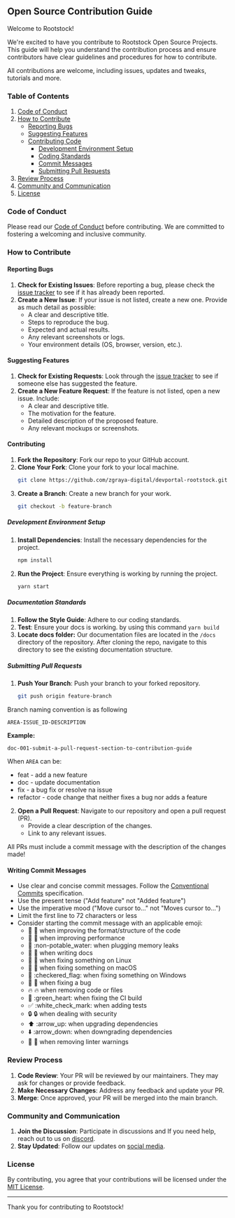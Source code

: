 ## Open Source Contribution Guide

Welcome to Rootstock! 

We're excited to have you contribute to Rootstock Open Source Projects. This guide will help you understand the contribution process and ensure contributors have clear guidelines and procedures for how to contribute.

All contributions are welcome, including issues, updates and tweaks, tutorials and more.

### Table of Contents
1. [Code of Conduct](#code-of-conduct)
2. [How to Contribute](#how-to-contribute)
    - [Reporting Bugs](#reporting-bugs)
    - [Suggesting Features](#suggesting-features)
    - [Contributing Code](#contributing-code)
        - [Development Environment Setup](#development-environment-setup)
        - [Coding Standards](#coding-standards)
        - [Commit Messages](#commit-messages)
        - [Submitting Pull Requests](#submitting-pull-requests)
3. [Review Process](#review-process)
4. [Community and Communication](#community-and-communication)
5. [License](#license)

### Code of Conduct

Please read our [Code of Conduct]() before contributing. We are committed to fostering a welcoming and inclusive community.

### How to Contribute

#### Reporting Bugs

1. **Check for Existing Issues**: Before reporting a bug, please check the [issue tracker](issues) to see if it has already been reported.
2. **Create a New Issue**: If your issue is not listed, create a new one. Provide as much detail as possible:
    - A clear and descriptive title.
    - Steps to reproduce the bug.
    - Expected and actual results.
    - Any relevant screenshots or logs.
    - Your environment details (OS, browser, version, etc.).

#### Suggesting Features

1. **Check for Existing Requests**: Look through the [issue tracker](issues) to see if someone else has suggested the feature.
2. **Create a New Feature Request**: If the feature is not listed, open a new issue. Include:
    - A clear and descriptive title.
    - The motivation for the feature.
    - Detailed description of the proposed feature.
    - Any relevant mockups or screenshots.

#### Contributing

1. **Fork the Repository**: Fork our repo to your GitHub account.
2. **Clone Your Fork**: Clone your fork to your local machine.
    ```bash
    git clone https://github.com/zgraya-digital/devportal-rootstock.git
    ```
3. **Create a Branch**: Create a new branch for your work.
    ```bash
    git checkout -b feature-branch
    ```

##### Development Environment Setup

1. **Install Dependencies**: Install the necessary dependencies for the project.
    ```bash
    npm install
    ```
2. **Run the Project**: Ensure everything is working by running the project.
    ```bash
    yarn start
    ```

##### Documentation Standards

1. **Follow the Style Guide**: Adhere to our coding standards.
2. **Test**: Ensure your docs is working. by using this command `yarn build`
3. **Locate docs folder:**  Our documentation files are located in the `/docs` directory of the repository. After cloning the repo, navigate to this directory to see the existing documentation structure.

##### Submitting Pull Requests

1. **Push Your Branch**: Push your branch to your forked repository.
    ```bash
    git push origin feature-branch
    ```
Branch naming convention is as following

`AREA-ISSUE_ID-DESCRIPTION`

**Example:**

`doc-001-submit-a-pull-request-section-to-contribution-guide`

When `AREA` can be:

- feat \- add a new feature  
- doc \- update documentation  
- fix \- a bug fix or resolve na issue 
- refactor \- code change that neither fixes a bug nor adds a feature

2. **Open a Pull Request**: Navigate to our repository and open a pull request (PR).
    - Provide a clear description of the changes.
    - Link to any relevant issues.
    
All PRs must include a commit message with the description of the changes made\!

#### Writing Commit Messages

* Use clear and concise commit messages. Follow the [Conventional Commits](https://www.conventionalcommits.org/) specification.
* Use the present tense ("Add feature" not "Added feature")  
* Use the imperative mood ("Move cursor to..." not "Moves cursor to...")  
* Limit the first line to 72 characters or less  
* Consider starting the commit message with an applicable emoji:  
  * 🎨 :art: when improving the format/structure of the code  
  * 🐎 :racehorse: when improving performance  
  * 🚱 :non-potable\_water: when plugging memory leaks  
  * 📝 :memo: when writing docs  
  * 🐧 :penguin: when fixing something on Linux  
  * 🍎 :apple: when fixing something on macOS  
  * 🏁 :checkered\_flag: when fixing something on Windows  
  * 🐛 :bug: when fixing a bug  
  * 🔥 :fire: when removing code or files  
  * 💚 :green\_heart: when fixing the CI build  
  * ✅ :white\_check\_mark: when adding tests  
  * 🔒 :lock: when dealing with security  
  * ⬆️ :arrow\_up: when upgrading dependencies  
  * ⬇️ :arrow\_down: when downgrading dependencies  
  * 👕 :shirt: when removing linter warnings



### Review Process

1. **Code Review**: Your PR will be reviewed by our maintainers. They may ask for changes or provide feedback.
2. **Make Necessary Changes**: Address any feedback and update your PR.
3. **Merge**: Once approved, your PR will be merged into the main branch.

### Community and Communication

1. **Join the Discussion**: Participate in discussions and If you need help, reach out to us on [discord](http://discord.gg/rootstock).
2. **Stay Updated**: Follow our updates on [social media](https://x.com/rootstocklabs).

### License

By contributing, you agree that your contributions will be licensed under the [MIT License](LICENSE).

---

Thank you for contributing to Rootstock!